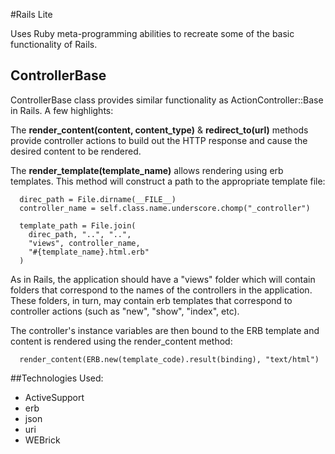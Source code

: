 #Rails Lite

Uses Ruby meta-programming abilities to recreate some of the basic functionality of Rails.

## ControllerBase

ControllerBase class provides similar functionality as ActionController::Base in Rails. A few highlights:

The **render_content(content, content_type)** & **redirect_to(url)** methods provide controller actions to build out the HTTP response and cause the desired content to be rendered.

The **render_template(template_name)** allows rendering using erb templates. This method will construct a path to the appropriate template file:

```
  direc_path = File.dirname(__FILE__)
  controller_name = self.class.name.underscore.chomp("_controller")

  template_path = File.join(
    direc_path, "..", "..",
    "views", controller_name,
    "#{template_name}.html.erb"
  )
```

As in Rails, the application should have a "views" folder which will contain folders that correspond to the names of the controllers in the application. These folders, in turn, may contain erb templates that correspond to controller actions (such as "new", "show", "index", etc).

The controller's instance variables are then bound to the ERB template and content is rendered using the render_content method:

```
  render_content(ERB.new(template_code).result(binding), "text/html")
```

##Technologies Used:

- ActiveSupport
- erb
- json
- uri
- WEBrick